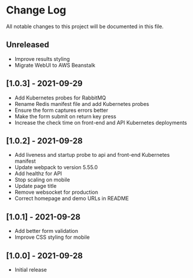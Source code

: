 # Change Log

All notable changes to this project will be documented in this file.

## Unreleased

- Improve results styling
- Migrate WebUI to AWS Beanstalk

## [1.0.3] - 2021-09-29

- Add Kubernetes probes for RabbitMQ
- Rename Redis manifest file and add Kubernetes probes
- Ensure the form captures errors better
- Make the form submit on return key press
- Increase the check time on front-end and API Kubernetes deployments

## [1.0.2] - 2021-09-28

- Add liveness and startup probe to api and front-end Kubernetes manifest
- Update webpack to version 5.55.0
- Add healthz for API
- Stop scaling on mobile
- Update page title
- Remove websocket for production
- Correct homepage and demo URLs in README

## [1.0.1] - 2021-09-28

- Add better form validation
- Improve CSS styling for mobile

## [1.0.0] - 2021-09-28

- Initial release

